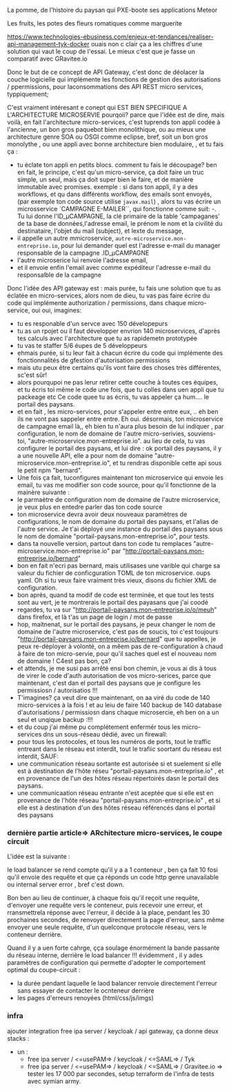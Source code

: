 La pomme, de l'histoire du paysan qui PXE-boote ses applications Meteor

Les fruits, les potes des fleurs romatiques comme marguerite

https://www.technologies-ebusiness.com/enjeux-et-tendances/realiser-api-management-tyk-docker
ouais non c clair ça a les chiffres d'une solution qui vaut le coup de l'essai.
Le mieux c'est que je fasse un comparatif avec GRavitee.io

Donc le but de ce concept de API Gateway, c'est donc de déolacer la couche logicielle qui implémente les fonctions de gestion des autorisations / ppermissions, pour laconsommations des API REST micro services, typpiquement;

C'est vraiment intéresant e conept qui EST BIEN SPECIFIQUE A L'ARCHITECTURE MICROSERVIE
pourqoii? parce que l'idée est de dire, mais voilà, en fait l'architecture micro-services, c'est tuprends ton appli codée à l'ancienne, un bon gros paquebot bien monolithique, ou au mieux une architecture genre SOA ou OSGI comme eclipse, bref, soit un bon gros monolythe , ou une appli avec bonne architecture bien modulaire, , et tu fais ça :
- tu éclate ton appli en petits blocs. comment tu fais le découpage? ben en fait, le principe, c'est qu'un micro-service, ça doit faire un truc simple, un seul, mais ça doit super bien le faire, et de manière immutable avec promises.
exemple : si dans ton appli, il y a des workflows, et qu dans différents workflow, des emails sont envoyés, (par exemple ton code source utilise `javax.mail`) , alors tu vas écrire un microsservice `CAMPAGNE E-MAILER``, qui fonctionne comme suit:
-. Tu lui donne l'ID_µCAMPAGNE, la clé primaire de la table 'campaganes' de ta base de données,l'adresse email, le prénom le nom et la civilité du destinataire, l'objet du mail (subject), et lexte du message, 
- il appelle  un autre mmicroservice, `autre-microservice.mon-entreprise.io`, pour lui demander quel est l'adresse e-mail du manager responsable de la campagne .ID_µCAMPAGNE
- l'autre microserice lui renvoie l'adresse email,
- et il envoie enfin l'email avec comme expéditeur l'adresse e-mail du responsalble de la campagne



Donc l'idée des API gateway est :
mais purée, tu fais une solution que tu as éclatée en micro-services, alors nom de dieu, tu vas pas faire écrire du code qui implémente authorization / permissions, dans chaque micro-service, oui oui, imagines:
- tu es responable d'un servce avec 150 dévelopepurs
- tu as un rpojet ou il faut développer envrion 140 microservices, d'après tes calculs avec l'architecture que tu as rapidemetn prototypée
- tu vas te staffer 5/6 éupes de 5 développeurs
- ehmais purée, si tu leur fait à chacun écrire du code qui implémente des fonctionnalités de gfestion d'autorisation permissions
- mais utu peux être certains qu'ils vont faire des choses très différentes, sc'est sûr!
- alors pourqupoi ne pas lerur retirer cette couche à toutes ces équipes, et tu écris toi même le code une fois, que tu colles dans uen appli que tu packeage etc Ce code quee tu as écris, tu vas appeler ça hum.... le portail des paysans.
- et en fait , les micro-services, pour s'appeler entre entre eux, .. eh ben ils ne vont pas sappeler entre entre. Eh oui. désormais, ton microservice de campagne email là,, eh bien tu n'aura plus besoin de lui indiquer , par configuration, le nom de domaine de l'autre micro-serivies, souviens-toi, "autre-microservice.mon-entreprise.io". au lieu de cela, tu vas configurer le portail des paysans, et lui dire :
ok portail des paysans, il y a une nouvelle API, elle a pour nom de domaine "autre-microservice.mon-entreprise.io", et tu rendras disponible cette api sous le petit npm "bernard".
- Une fois ça fait, tuconfigures maintenant ton microservice qui envoie les email, tu vas me modifier son code source, pour qu'il fonctionne de la mainère suivante :
- le parmaètre de configuration nom de domaine de l'autre microservice, je veux plus en entedre parler das ton code source
- ton microservice devra avoir deux nouveaux paramètres de configurations,  le nom de domaine du portail des paysans, et l'alias de l'autre service. Je t'ai déployé une instance du portail des paysans sous le nom de domaine  "portail-paysans.mon-entreprise.io", pour tests.
- dans ta nouvelle version, partout dans ton code tu remplaces "autre-microservice.mon-entreprise.io" par  "http://portail-paysans.mon-entreprise.io/bernard" 
- bon en fait n'ecri pas bernard, mais utilisases une varible qui charge sa valeur du fichier de conficguration TOML de ton microservice. oups yaml. Oh si tu veux faire vraiment très vieux, disons du fichier XML de configuration.
- bon après, quand ta modif de code est terminée, et que tout les tests sont au vert, je te montrerais le portail des payasans que j'ai coodé
- regardes, tu  va sur  "http://portail-paysans.mon-entreprise.io/o/meuh" dans firefox, et là t'as un page de login / mot de passe
- hop, maitnenat, sur le portail des paysans, je peux changer le nom de domaine de l'autre microservice, c'est pas de soucis, toi c'est toujours "http://portail-paysans.mon-entreprise.io/bernard" que tu appelles, je peux re-déployer à volonté, on a mêem pas de re-configuration à chaud à faire de ton micro-servie, pour qu'il saches quel est el nouveau nom de domaine !  C4est pas bon, ça?
- et attends, je me susi pas arrêté ensi bon chemin, je vous ai dis à tous de virer le code d'auth autorisation de vos micro-serices, parce que maintenant, c'est dan el portail des paysans que je configure les permissiosn / autorisatios !!!
- T'imagines? ça veut dire que maintenant, on aa viré du code de 140 micro-services  à la fois ! et au leiu de faire 140 backup de 140 database d'autorisations / permissiosn dans chaque microsercie, eh ben on a un seul et unqique backup :!!!
- et du coup j'ai même pu complétement enfermér tous les micro-services dns un sous-réseau dédié, avec un firewall:
- pour tous les protocoles, et tous les numéros de ports,  tout le traffic entreant dans le réseau est interdit, tout le trafiic soortant du réseau est interdit, SAUF:
- une communication réseau sortante est autorisée si et suelement si elle est  à destination de l'hôte réseu "portail-paysans.mon-entreprise.io" , et en provenance de l'un des hôtes réseau répertoirés dasn le portail des paysans.
- une communicaation réseau entrante n'est aceptée que si elle est en provenance de l'hôte réseau "portail-paysans.mon-entreprise.io" , et si elle est à destination d'un des hôtes réseau référencés dans el portail des paysans

### dernière partie article=> ARchitecture micro-services, le coupe circuit

L'idée est la suivante : 

le load balancer se rend compte qu'il y a a 1 conteneur , ben ça fait  10 fosi qu'il envoie des requête et que ça réponds un code http genre unavailable ou internal server error , bref c'est down. 

Bon ben au lieu de continuer, à chaque fois qu'il reçoit une requête, d'envoyer une requête vers le conteneur, puis recevoir une erreur, et rransmettrela réponse avec l'erreur, il décide à la place, pendant les 30 prochaines secondes, de renvoyer directement la page d'erreur, sans même envoyer une seule requête, d'un quelconque protocole réseau, vers le conteneur derrière.

Quand il y a uen forte cahrge, çça soulage énormément la bande passante du réseau interne, derrière le load balancer !!!
évidemment , il y ades paramètres de configuration qui permette d'adopter le comportement optimal du coupe-circuit : 
* la durée pendant laquelle le laod balancer renvoie directement l'erreur sans essayer de contacter le ocnteneur derrière
* les pages d'erreurs renoyées (html/css/js/imgs)

### infra
ajouter integration free ipa server / keycloak / api gateway, ça donne deux stacks :

* un :
  * free ipa server / <=usePAM=> / keycloak / <=SAML=> / Tyk
  * free ipa server / <=usePAM=> / keycloak / <=SAML=> / Gravitee.io => tester les 17 000 par secondes, setup terraform de l'infra de tests avec symian army.
  
